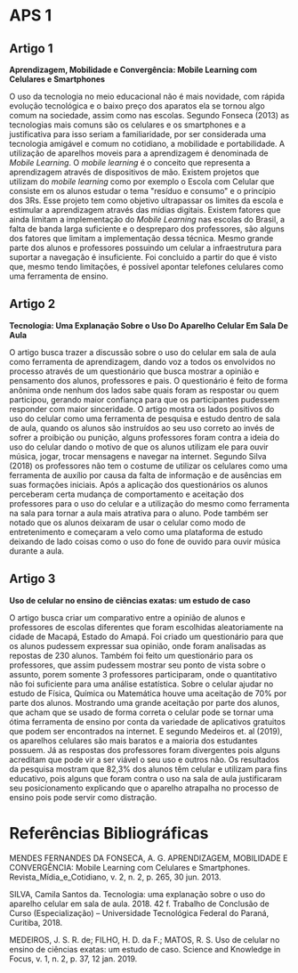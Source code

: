# APS 1

## Artigo 1
**Aprendizagem, Mobilidade e Convergência: Mobile Learning com Celulares e Smartphones**

  O uso da tecnologia no meio educacional não é mais novidade, com rápida evolução tecnológica e o baixo preço dos aparatos ela se tornou algo comum na sociedade, assim como nas escolas. Segundo Fonseca (2013) as tecnologias mais comuns são os celulares e os smartphones e a justificativa para isso seriam a familiaridade, por ser considerada uma tecnologia amigável e comum no cotidiano, a mobilidade e portabilidade. A utilização de aparelhos moveis para a aprendizagem é denominada de *Mobile Learning*. O *mobile learning* é o conceito que representa a aprendizagem através de dispositivos de mão. Existem projetos que utilizam do *mobile learning* como por exemplo o Escola com Celular que consiste em os alunos estudar o tema "resíduo e consumo" e o princípio dos 3Rs. Esse projeto tem como objetivo ultrapassar os limites da escola e estimular a aprendizagem através das mídias digitais. Existem fatores que ainda limitam a implementação do *Mobile Learning* nas escolas do Brasil, a falta de banda larga suficiente e o despreparo dos professores, são alguns dos fatores que limitam a implementação dessa técnica. Mesmo grande parte dos alunos e professores possuindo um celular a infraestrutura para suportar a navegação é insuficiente. Foi concluido a partir do que é visto que, mesmo tendo limitações, é possível apontar telefones celulares como uma ferramenta de ensino. 

## Artigo 2
**Tecnologia: Uma Explanação Sobre o Uso Do Aparelho Celular Em Sala De Aula**

  O artigo busca trazer a discussão sobre o uso do celular em sala de aula como ferramenta de aprendizagem, dando voz a todos os envolvidos no processo através de um questionário que busca mostrar a opinião e pensamento dos alunos, professores e pais. O questionário é feito de forma anônima onde nenhum dos lados sabe quais foram as respostar ou quem participou, gerando maior confiança para que os participantes pudessem responder com maior sinceridade. O artigo mostra os lados positivos do uso do celular como uma ferramenta de pesquisa e estudo dentro de sala de aula, quando os alunos são instruídos ao seu uso correto ao invés de sofrer a proibição ou punição, alguns professores foram contra a ideia do uso do celular dando o motivo de que os alunos utilizam ele para ouvir música, jogar, trocar mensagens e navegar na internet. Segundo Silva (2018) os professores não tem o costume de utilizar os celulares como uma ferramenta de auxílio por causa da falta de informação e de ausências em suas formações iniciais. Após a aplicação dos questionários os alunos perceberam certa mudança de comportamento e aceitação dos professores para o uso do celular e a utilização do mesmo como ferramenta na sala para tornar a aula mais atrativa para o aluno. Pode também ser notado que os alunos deixaram de usar o celular como modo de entretenimento e começaram a velo como uma plataforma de estudo deixando de lado coisas como o uso do fone de ouvido para ouvir música durante a aula.
  
## Artigo 3
**Uso de celular no ensino de ciências exatas: um estudo de caso**

  O artigo busca criar um comparativo entre a opinião de alunos e professores de escolas diferentes que foram escolhidas aleatoriamente na cidade de Macapá, Estado do Amapá. Foi criado um questionário para que os alunos pudessem expressar sua opinião, onde foram analisadas as repostas de 230 alunos. Também foi feito um questionário para os professores, que assim pudessem mostrar seu ponto de vista sobre o assunto, porem somente 3 professores participaram, onde o quantitativo não foi suficiente para uma análise estatística. Sobre o celular ajudar no estudo de Física, Química ou Matemática houve uma aceitação de 70% por parte dos alunos. Mostrando uma grande aceitação por parte dos alunos, que acham que se usado de forma correta o celular pode se tornar uma ótima ferramenta de ensino por conta da variedade de aplicativos gratuitos que podem ser encontrados na internet. E segundo Medeiros et. al (2019), os aparelhos celulares são mais baratos e a maioria dos estudantes possuem. Já as respostas dos professores foram divergentes pois alguns acreditam que pode vir a ser viável o seu uso e outros não. Os resultados da pesquisa mostram que 82,3% dos alunos têm celular e utilizam para fins educativo, pois alguns que foram contra o uso na sala de aula justificaram seu posicionamento explicando que o aparelho atrapalha no processo de ensino pois pode servir como distração.
  
# Referências Bibliográficas

MENDES FERNANDES DA FONSECA, A. G. APRENDIZAGEM, MOBILIDADE E CONVERGÊNCIA: Mobile Learning com Celulares e Smartphones. Revista_Mídia_e_Cotidiano, v. 2, n. 2, p. 265, 30 jun. 2013.

SILVA, Camila Santos da. Tecnologia: uma explanação sobre o uso do aparelho celular em sala de aula. 2018. 42 f. Trabalho de Conclusão de Curso (Especialização) – Universidade Tecnológica Federal do Paraná, Curitiba, 2018.

MEDEIROS, J. S. R. de; FILHO, H. D. da F.; MATOS, R. S. Uso de celular no ensino de ciências exatas: um estudo de caso. Science and Knowledge in Focus, v. 1, n. 2, p. 37, 12 jan. 2019.
